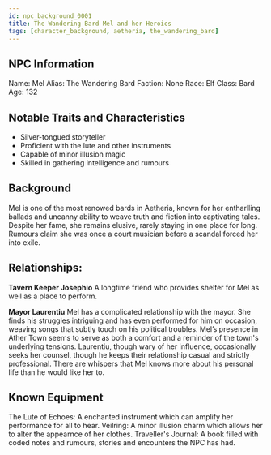 ```yaml
---
id: npc_background_0001
title: The Wandering Bard Mel and her Heroics
tags: [character_background, aetheria, the_wandering_bard]
---
```


## NPC Information

Name: Mel
Alias: The Wandering Bard
Faction: None
Race: Elf
Class: Bard
Age: 132

## Notable Traits and Characteristics

- Silver-tongued storyteller
- Proficient with the lute and other instruments
- Capable of minor illusion magic
- Skilled in gathering intelligence and rumours

## Background

Mel is one of the most renowed bards in Aetheria, known for her entharlling ballads and uncanny ability to weave truth and fiction into captivating tales.
Despite her fame, she remains elusive, rarely staying in one place for long. Rumours claim she was once a court musician before a scandal forced her into exile.

## Relationships:

**Tavern Keeper Josephio**
A longtime friend who provides shelter for Mel as well as a place to perform.

**Mayor Laurentiu**
Mel has a complicated relationship with the mayor. 
She finds his struggles intriguing and has even performed for him on occasion, weaving songs that subtly touch on his political troubles. 
Mel’s presence in Ather Town seems to serve as both a comfort and a reminder of the town's underlying tensions. 
Laurentiu, though wary of her influence, occasionally seeks her counsel, though he keeps their relationship casual and strictly professional. 
There are whispers that Mel knows more about his personal life than he would like her to.

## Known Equipment

The Lute of Echoes: A enchanted instrument which can amplify her performance for all to hear.
Veilring: A minor illusion charm which allows her to alter the appearnce of her clothes.
Traveller's Journal: A book filled with coded notes and rumours, stories and encounters the NPC has had.
